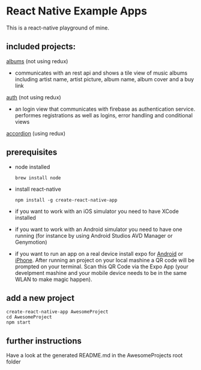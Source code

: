 React Native Example Apps
=========================

This is a react-native playground of mine.

included projects:
------------------

[albums](https://github.com/christian-draeger/react-native-examples/tree/master/albums) (not using redux)
* communicates with an rest api and shows a tile view of music albums including artist name, artist picture, album name, album cover and a buy link

[auth](https://github.com/christian-draeger/react-native-examples/tree/master/auth) (not using redux)
* an login view that communicates with firebase as authentication service. performes registrations as well as logins, error handling and conditional views

[accordion](https://github.com/christian-draeger/react-native-examples/tree/master/accordion) (using redux)
	
prerequisites
-------------

* node installed

	`brew install node`
	
* install react-native

	`npm install -g create-react-native-app`
	
* if you want to work with an iOS simulator you need to have XCode installed

* if you want to work with an Android simulator you need to have one running (for instance by using Android Studios AVD Manager or Genymotion)

* if you want to run an app on a real device install expo for [Android](https://play.google.com/store/apps/details?id=host.exp.exponent) or [iPhone](https://itunes.apple.com/us/app/expo-client/id982107779).
After running an project on your local mashine a QR code will be prompted on your terminal. Scan this QR Code via the Expo App (your develpment mashine and your mobile device needs to be in the same WLAN to make magic happen).
	
	
add a new project
-----------------

```
create-react-native-app AwesomeProject
cd AwesomeProject
npm start
```

further instructions
--------------------

Have a look at the generated README.md in the AwesomeProjects root folder
